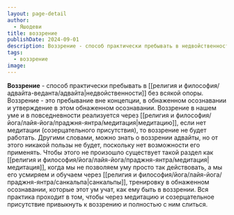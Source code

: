 ```yaml
---
layout: page-detail
author:
  - Яшодеви
title: воззрение
publishDate: 2024-09-01
description: Воззрение - способ практически пребывать в недвойственности без всякой опоры.
tags:
  - воззрение
image:
---
```

**Воззрение** - способ практически пребывать в [[религия и философия/адвайта-веданта/адвайта|недвойственности]] без всякой опоры.
Воззрение - это пребывание вне концепции, в обнаженном осознавании и утверждение в этом обнаженном осознавании. Воззрение в нашем уме и в повседневности реализуется через [[религия и философия/йога/лайя-йога/праджня-янтра/медитация|медитацию]], если нет медитации (созерцательного присутствия), то воззрение не будет работать. Другими словами, можно знать о воззрении адвайты, но от этого никакой пользы не будет, поскольку нет возможности его применять. Чтобы этого не произошло существует такой раздел как [[религия и философия/йога/лайя-йога/праджня-янтра/медитация|медитация]], когда мы не позволяем уму просто так действовать, а мы его усмиряем и обучаем через [[религия и философия/йога/лайя-йога/праджня-янтра/санкальпа|санкальпы]], тренировку в обнаженном осознавании, которые этот ум учат, как ему быть в воззрении. Вся практика проходит в том, чтобы через медитацию и созерцательное присутствие привыкнуть к воззрению и полностью с ним слиться.

